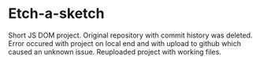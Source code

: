 # Etch-a-sketch
Short JS DOM project.
Original repository with commit history was deleted. Error occured with project on local end and with upload to github which caused an unknown issue. Reuploaded project with working files.

